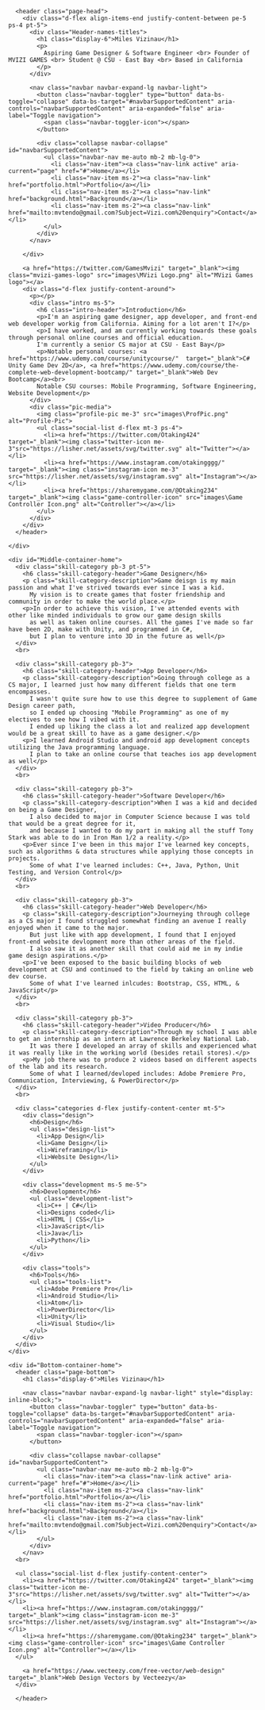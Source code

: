<!DOCTYPE html>
<html lang="en" dir="ltr">
  <head>
    <meta charset="utf-8">
    <meta name="viewport" content="width=device-width, initial-scale=1">
    <title>Miles' Site</title>
    <script src="https://cdn.jsdelivr.net/npm/bootstrap@5.2.2/dist/js/bootstrap.bundle.min.js" integrity="sha384-OERcA2EqjJCMA+/3y+gxIOqMEjwtxJY7qPCqsdltbNJuaOe923+mo//f6V8Qbsw3" crossorigin="anonymous"></script>
    <link href="https://cdn.jsdelivr.net/npm/bootstrap@5.2.2/dist/css/bootstrap.min.css" rel="stylesheet" integrity="sha384-Zenh87qX5JnK2Jl0vWa8Ck2rdkQ2Bzep5IDxbcnCeuOxjzrPF/et3URy9Bv1WTRi" crossorigin="anonymous">
    <link rel="stylesheet" href="styles.css">
  </head>
  <body>
    <div id="Top-container-home">

      <header class="page-head">
        <div class="d-flex align-items-end justify-content-between pe-5 ps-4 pt-5">
          <div class="Header-names-titles">
            <h1 class="display-6">Miles Vizinau</h1>
            <p>
              Aspiring Game Designer & Software Engineer <br> Founder of MVIZI GAMES <br> Student @ CSU - East Bay <br> Based in California
            </p>
          </div>

          <nav class="navbar navbar-expand-lg navbar-light">
            <button class="navbar-toggler" type="button" data-bs-toggle="collapse" data-bs-target="#navbarSupportedContent" aria-controls="navbarSupportedContent" aria-expanded="false" aria-label="Toggle navigation">
              <span class="navbar-toggler-icon"></span>
            </button>

            <div class="collapse navbar-collapse" id="navbarSupportedContent">
              <ul class="navbar-nav me-auto mb-2 mb-lg-0">
                <li class="nav-item"><a class="nav-link active" aria-current="page" href="#">Home</a></li>
                <li class="nav-item ms-2"><a class="nav-link" href="portfolio.html">Portfolio</a></li>
                <li class="nav-item ms-2"><a class="nav-link" href="background.html">Background</a></li>
                <li class="nav-item ms-2"><a class="nav-link" href="mailto:mvtendo@gmail.com?Subject=Vizi.com%20enquiry">Contact</a></li>
              </ul>
            </div>
          </nav>

        </div>

        <a href="https://twitter.com/GamesMvizi" target="_blank"><img class="mvizi-games-logo" src="images\MVizi Logo.png" alt="MVizi Games logo"></a>
        <div class="d-flex justify-content-around">
          <p></p>
          <div class="intro ms-5">
            <h6 class="intro-header">Introduction</h6>
            <p>I'm an aspiring game designer, app developer, and front-end web developer workig from California. Aiming for a lot aren't I?</p>
            <p>I have worked, and am currently working towards these goals through personal online courses and official education.
            I'm currently a senior CS major at CSU - East Bay</p>
            <p>Notable personal courses: <a href="https://www.udemy.com/course/unitycourse/"  target="_blank">C# Unity Game Dev 2D</a>, <a href="https://www.udemy.com/course/the-complete-web-development-bootcamp/" target="_blank">Web Dev Bootcamp</a><br>
            Notable CSU courses: Mobile Programming, Software Engineering, Website Development</p>
          </div>
          <div class="pic-media">
            <img class="profile-pic me-3" src="images\ProfPic.png" alt="Profile-Pic">
            <ul class="social-list d-flex mt-3 ps-4">
              <li><a href="https://twitter.com/Otaking424" target="_blank"><img class="twitter-icon me-3"src="https://lisher.net/assets/svg/twitter.svg" alt="Twitter"></a></li>
              <li><a href="https://www.instagram.com/otakingggg/" target="_blank"><img class="instagram-icon me-3" src="https://lisher.net/assets/svg/instagram.svg" alt="Instagram"></a></li>
              <li><a href="https://sharemygame.com/@Otaking234" target="_blank"><img class="game-controller-icon" src="images\Game Controller Icon.png" alt="Controller"></a></li>
            </ul>
          </div>
        </div>
      </header>

    </div>

    <div id="Middle-container-home">
      <div class="skill-category pb-3 pt-5">
        <h6 class="skill-category-header">Game Designer</h6>
        <p class="skill-category-description">Game deisgn is my main passion and what I've strived towards ever since I was a kid.
          My vision is to create games that foster friendship and community in order to make the world place.</p>
        <p>In order to achieve this vision, I've attended events with other like minded individuals to grow our game design skills
          as well as taken online courses. All the games I've made so far have been 2D, make with Unity, and programmed in C#,
          but I plan to venture into 3D in the future as well</p>
      </div>
      <br>

      <div class="skill-category pb-3">
        <h6 class="skill-category-header">App Developer</h6>
        <p class="skill-category-description">Going through college as a CS major, I learned just how many different fields that one term encompasses.
          I wasn't quite sure how to use this degree to supplement of Game Design career path,
          so I ended up choosing "Mobile Programming" as one of my electives to see how I vibed with it.
          I ended up liking the class a lot and realized app development would be a great skill to have as a game designer.</p>
        <p>I learned Android Studio and android app development concepts utilizing the Java programming language.
          I plan to take an online course that teaches ios app development as well</p>
      </div>
      <br>

      <div class="skill-category pb-3">
        <h6 class="skill-category-header">Software Developer</h6>
        <p class="skill-category-description">When I was a kid and decided on being a Game Designer,
          I also decided to major in Computer Science because I was told that would be a great degree for it,
          and because I wanted to do my part in making all the stuff Tony Stark was able to do in Iron Man 1/2 a reality.</p>
        <p>Ever since I've been in this major I've learned key concepts, such as algorithms & data structures while applying those concepts in projects.
          Some of what I've learned includes: C++, Java, Python, Unit Testing, and Version Control</p>
      </div>
      <br>

      <div class="skill-category pb-3">
        <h6 class="skill-category-header">Web Developer</h6>
        <p class="skill-category-description">Journeying through college as a CS major I found struggled somewhat finding an avenue I really enjoyed when it came to the major.
          But just like with app development, I found that I enjoyed front-end website devlopment more than other areas of the field.
          I also saw it as another skill that could aid me in my indie game design aspirations.</p>
        <p>I've been exposed to the basic building blocks of web development at CSU and continued to the field by taking an online web dev course.
          Some of what I've learned inlcudes: Bootstrap, CSS, HTML, & JavaScript</p>
      </div>
      <br>

      <div class="skill-category pb-3">
        <h6 class="skill-category-header">Video Producer</h6>
        <p class="skill-category-description">Through my school I was able to get an internship as an intern at Lawrence Berkeley National Lab.
          It was there I developed an array of skills and experienced what it was really like in the working world (besides retail stores).</p>
        <p>My job there was to produce 2 videos based on different aspects of the lab and its research.
          Some of what I learned/devloped includes: Adobe Premiere Pro, Communication, Interviewing, & PowerDirector</p>
      </div>
      <br>

      <div class="categories d-flex justify-content-center mt-5">
        <div class="design">
          <h6>Design</h6>
          <ul class="design-list">
            <li>App Design</li>
            <li>Game Design</li>
            <li>Wireframing</li>
            <li>Website Design</li>
          </ul>
        </div>

        <div class="development ms-5 me-5">
          <h6>Development</h6>
          <ul class="development-list">
            <li>C++ | C#</li>
            <li>Designs coded</li>
            <li>HTML | CSS</li>
            <li>JavaScript</li>
            <li>Java</li>
            <li>Python</li>
          </ul>
        </div>

        <div class="tools">
          <h6>Tools</h6>
          <ul class="tools-list">
            <li>Adobe Premiere Pro</li>
            <li>Android Studio</li>
            <li>Atom</li>
            <li>PowerDirector</li>
            <li>Unity</li>
            <li>Visual Studio</li>
          </ul>
        </div>
      </div>
    </div>

    <div id="Bottom-container-home">
      <header class="page-bottom">
        <h1 class="display-6">Miles Vizinau</h1>

        <nav class="navbar navbar-expand-lg navbar-light" style="display: inline-block;">
          <button class="navbar-toggler" type="button" data-bs-toggle="collapse" data-bs-target="#navbarSupportedContent" aria-controls="navbarSupportedContent" aria-expanded="false" aria-label="Toggle navigation">
            <span class="navbar-toggler-icon"></span>
          </button>

          <div class="collapse navbar-collapse" id="navbarSupportedContent">
            <ul class="navbar-nav me-auto mb-2 mb-lg-0">
              <li class="nav-item"><a class="nav-link active" aria-current="page" href="#">Home</a></li>
              <li class="nav-item ms-2"><a class="nav-link" href="portfolio.html">Portfolio</a></li>
              <li class="nav-item ms-2"><a class="nav-link" href="background.html">Background</a></li>
              <li class="nav-item ms-2"><a class="nav-link" href="mailto:mvtendo@gmail.com?Subject=Vizi.com%20enquiry">Contact</a></li>
            </ul>
          </div>
        </nav>
      <br>

      <ul class="social-list d-flex justify-content-center">
        <li><a href="https://twitter.com/Otaking424" target="_blank"><img class="twitter-icon me-3"src="https://lisher.net/assets/svg/twitter.svg" alt="Twitter"></a></li>
        <li><a href="https://www.instagram.com/otakingggg/" target="_blank"><img class="instagram-icon me-3" src="https://lisher.net/assets/svg/instagram.svg" alt="Instagram"></a></li>
        <li><a href="https://sharemygame.com/@Otaking234" target="_blank"><img class="game-controller-icon" src="images\Game Controller Icon.png" alt="Controller"></a></li>
      </ul>

        <a href="https://www.vecteezy.com/free-vector/web-design" target="_blank">Web Design Vectors by Vecteezy</a>
      </div>

      </header>
  </body>
</html>
